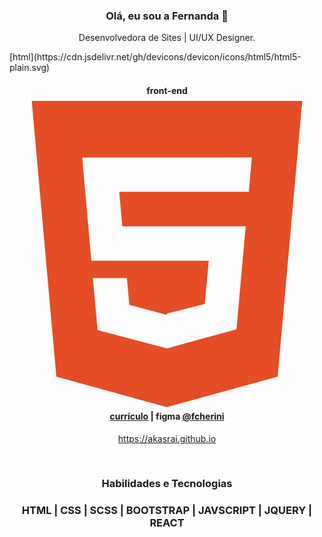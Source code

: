 <h3 align="center"> Olá, eu sou a Fernanda 👋</h3>

<p align="center">
Desenvolvedora de Sites | UI/UX Designer.
</p>
[html](https://cdn.jsdelivr.net/gh/devicons/devicon/icons/html5/html5-plain.svg)
<h4 align="center">
front-end 
  <svg viewBox="0 0 128 128">
<path fill="#E44D26" d="M9.032 2l10.005 112.093 44.896 12.401 45.02-12.387L118.968 2H9.032zm89.126 26.539l-.627 7.172L97.255 39H44.59l1.257 14h50.156l-.336 3.471-3.233 36.119-.238 2.27L64 102.609v.002l-.034.018-28.177-7.423L33.876 74h13.815l.979 10.919L63.957 89H64v-.546l15.355-3.875L80.959 67H33.261l-3.383-38.117L29.549 25h68.939l-.33 3.539z"></path>
</svg>
  <a href="fernanda-cherini.netlify.app">currículo</a> | figma <a href="https://www.figma.com/@fcherini">@fcherini</a>
</h4>
<p  align="center">
<a href="https://akasrai.github.io/">https://akasrai.github.io</a>
</p>

<br/>
<h3 align="center">
Habilidades e Tecnologias
</h3>

<h3 align="center">
  <p>HTML | CSS | SCSS | BOOTSTRAP | JAVSCRIPT | JQUERY | REACT</p>
</h3>
